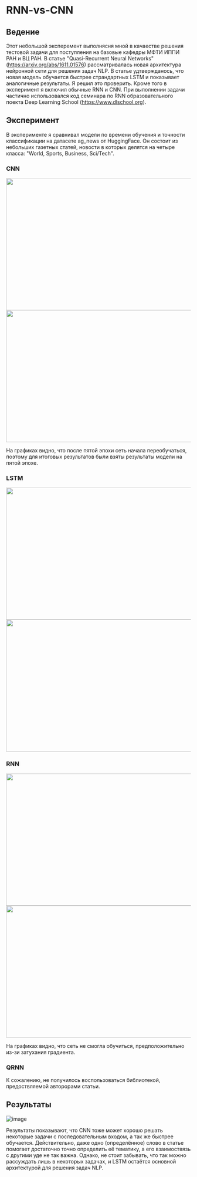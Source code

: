 # RNN-vs-CNN

## Ведение

Этот небольшой эксперемент выполнясня мной в качаестве решения тестовой задачи для поступления на базовые кафедры МФТИ ИППИ РАН и ВЦ РАН.
В статье "Quasi-Recurrent Neural Networks" (https://arxiv.org/abs/1611.01576) рассматривалась новая архитектура нейронной сети для решения задач NLP. В статье удтвержданось, что новая модель обучается быстрее страндартных LSTM и показывает аналогичные результаты. Я решил это проверить. Кроме того в эксперимент я включил обычные RNN и CNN. При выполнении задачи частично использовался код семинара по RNN образовательного поекта Deep Learning School (https://www.dlschool.org).

## Эксперимент

В эксперименте я сравнивал модели по времени обучения и точности классификации на датасете ag_news от HuggingFace. Он состоит из небольших газетных статей, новости в которых делятся на четыре класса: "World, Sports, Business, Sci/Tech".

### CNN

<img src="https://user-images.githubusercontent.com/77685420/164813999-ac0e9282-9a68-4ca5-a101-8d9d0d880818.png" width="560" height="360">
<img src="https://user-images.githubusercontent.com/77685420/164814015-544dd15b-4f88-4c72-8b12-082bf9dff875.png" width="560" height="360">

На графиках видно, что после пятой эпохи сеть начала переобучаться, поэтому для итоговых результатов были взяты результаты модели на пятой эпохе.


### LSTM

<img src="https://user-images.githubusercontent.com/77685420/164814958-3ccc55fb-2333-4070-85fe-267ddcd9e842.png" width="560" height="360">
<img src="https://user-images.githubusercontent.com/77685420/164815008-c1487e5e-58de-4708-9cf4-c034e4608e9d.png" width="560" height="360">

### RNN

<img src="https://user-images.githubusercontent.com/77685420/164815055-4556d051-ceed-4fc6-807f-b4dd3070d11c.png" width="560" height="360">
<img src="https://user-images.githubusercontent.com/77685420/164815066-67737273-6b39-4cad-afbd-55a3725a92d5.png" width="560" height="360">

На графиках видно, что сеть не смогла обучиться, предположительно из-зи затухания градиента.

### QRNN

К сожалению, не получилось воспользоваться библиотекой, предоствляемой авторорами статьи.

## Результаты

![image](https://user-images.githubusercontent.com/77685420/164815158-3b9c0aa6-904a-4b6b-8180-ea37b9dfa102.png)

Результаты показывают, что CNN тоже может хорошо решать некоторые задачи с последовательным входом, а так же быстрее обучается. Действительно, даже одно (определённое) слово в статье помогает достаточно точно определить её тематику, а его взаимоствязь с другими уде не так важна. Однако, не стоит забывать, что так можно рассуждать лишь в некоторых задачах, и LSTM остаётся основной архитектурой для решения задач NLP.
